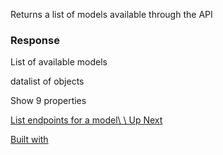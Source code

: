 Returns a list of models available through the API

### Response

List of available models

datalist of objects

Show 9 properties

[List endpoints for a model\\
\\
Up Next](https://openrouter.ai/docs/api-reference/list-endpoints-for-a-model)

[Built with](https://buildwithfern.com/?utm_campaign=buildWith&utm_medium=docs&utm_source=openrouter.ai)